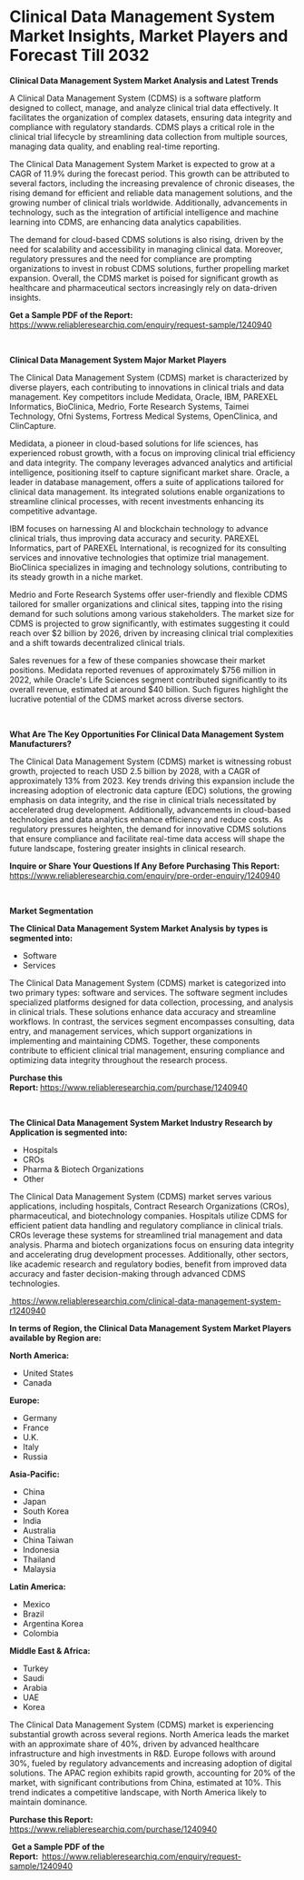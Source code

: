 <p><h1>Clinical Data Management System Market Insights, Market Players and Forecast Till 2032</h1></p><p><strong>Clinical Data Management System Market Analysis and Latest Trends</strong></p>
<p><p>A Clinical Data Management System (CDMS) is a software platform designed to collect, manage, and analyze clinical trial data effectively. It facilitates the organization of complex datasets, ensuring data integrity and compliance with regulatory standards. CDMS plays a critical role in the clinical trial lifecycle by streamlining data collection from multiple sources, managing data quality, and enabling real-time reporting.</p><p>The Clinical Data Management System Market is expected to grow at a CAGR of 11.9% during the forecast period. This growth can be attributed to several factors, including the increasing prevalence of chronic diseases, the rising demand for efficient and reliable data management solutions, and the growing number of clinical trials worldwide. Additionally, advancements in technology, such as the integration of artificial intelligence and machine learning into CDMS, are enhancing data analytics capabilities. </p><p>The demand for cloud-based CDMS solutions is also rising, driven by the need for scalability and accessibility in managing clinical data. Moreover, regulatory pressures and the need for compliance are prompting organizations to invest in robust CDMS solutions, further propelling market expansion. Overall, the CDMS market is poised for significant growth as healthcare and pharmaceutical sectors increasingly rely on data-driven insights.</p></p>
<p><strong>Get a Sample PDF of the Report:&nbsp;</strong> <a href="https://www.reliableresearchiq.com/enquiry/request-sample/1240940?utm_campaign=99&utm_medium=2&utm_source=Github&utm_content=ia&utm_term=13042025&utm_id=clinical-data-management-system">https://www.reliableresearchiq.com/enquiry/request-sample/1240940</a></p>
<p>&nbsp;</p>
<p><strong>Clinical Data Management System Major Market Players</strong></p>
<p><p>The Clinical Data Management System (CDMS) market is characterized by diverse players, each contributing to innovations in clinical trials and data management. Key competitors include Medidata, Oracle, IBM, PAREXEL Informatics, BioClinica, Medrio, Forte Research Systems, Taimei Technology, Ofni Systems, Fortress Medical Systems, OpenClinica, and ClinCapture. </p><p>Medidata, a pioneer in cloud-based solutions for life sciences, has experienced robust growth, with a focus on improving clinical trial efficiency and data integrity. The company leverages advanced analytics and artificial intelligence, positioning itself to capture significant market share. Oracle, a leader in database management, offers a suite of applications tailored for clinical data management. Its integrated solutions enable organizations to streamline clinical processes, with recent investments enhancing its competitive advantage.</p><p>IBM focuses on harnessing AI and blockchain technology to advance clinical trials, thus improving data accuracy and security. PAREXEL Informatics, part of PAREXEL International, is recognized for its consulting services and innovative technologies that optimize trial management. BioClinica specializes in imaging and technology solutions, contributing to its steady growth in a niche market.</p><p>Medrio and Forte Research Systems offer user-friendly and flexible CDMS tailored for smaller organizations and clinical sites, tapping into the rising demand for such solutions among various stakeholders. The market size for CDMS is projected to grow significantly, with estimates suggesting it could reach over $2 billion by 2026, driven by increasing clinical trial complexities and a shift towards decentralized clinical trials.</p><p>Sales revenues for a few of these companies showcase their market positions. Medidata reported revenues of approximately $756 million in 2022, while Oracle's Life Sciences segment contributed significantly to its overall revenue, estimated at around $40 billion. Such figures highlight the lucrative potential of the CDMS market across diverse sectors.</p></p>
<p>&nbsp;</p>
<p><strong>What Are The Key Opportunities For Clinical Data Management System Manufacturers?</strong></p>
<p><p>The Clinical Data Management System (CDMS) market is witnessing robust growth, projected to reach USD 2.5 billion by 2028, with a CAGR of approximately 13% from 2023. Key trends driving this expansion include the increasing adoption of electronic data capture (EDC) solutions, the growing emphasis on data integrity, and the rise in clinical trials necessitated by accelerated drug development. Additionally, advancements in cloud-based technologies and data analytics enhance efficiency and reduce costs. As regulatory pressures heighten, the demand for innovative CDMS solutions that ensure compliance and facilitate real-time data access will shape the future landscape, fostering greater insights in clinical research.</p></p>
<p><strong>Inquire or Share Your Questions If Any Before Purchasing This Report:</strong> <a href="https://www.reliableresearchiq.com/enquiry/pre-order-enquiry/1240940?utm_campaign=99&utm_medium=2&utm_source=Github&utm_content=ia&utm_term=13042025&utm_id=clinical-data-management-system">https://www.reliableresearchiq.com/enquiry/pre-order-enquiry/1240940</a></p>
<p>&nbsp;</p>
<p><strong>Market Segmentation</strong></p>
<p><strong>The Clinical Data Management System Market Analysis by types is segmented into:</strong></p>
<p><ul><li>Software</li><li>Services</li></ul></p>
<p><p>The Clinical Data Management System (CDMS) market is categorized into two primary types: software and services. The software segment includes specialized platforms designed for data collection, processing, and analysis in clinical trials. These solutions enhance data accuracy and streamline workflows. In contrast, the services segment encompasses consulting, data entry, and management services, which support organizations in implementing and maintaining CDMS. Together, these components contribute to efficient clinical trial management, ensuring compliance and optimizing data integrity throughout the research process.</p></p>
<p><strong>Purchase this Report:&nbsp;</strong><a href="https://www.reliableresearchiq.com/purchase/1240940?utm_campaign=99&utm_medium=2&utm_source=Github&utm_content=ia&utm_term=13042025&utm_id=clinical-data-management-system">https://www.reliableresearchiq.com/purchase/1240940</a></p>
<p>&nbsp;</p>
<p><strong>The Clinical Data Management System Market Industry Research by Application is segmented into:</strong></p>
<p><ul><li>Hospitals</li><li>CROs</li><li>Pharma & Biotech Organizations</li><li>Other</li></ul></p>
<p><p>The Clinical Data Management System (CDMS) market serves various applications, including hospitals, Contract Research Organizations (CROs), pharmaceutical, and biotechnology companies. Hospitals utilize CDMS for efficient patient data handling and regulatory compliance in clinical trials. CROs leverage these systems for streamlined trial management and data analysis. Pharma and biotech organizations focus on ensuring data integrity and accelerating drug development processes. Additionally, other sectors, like academic research and regulatory bodies, benefit from improved data accuracy and faster decision-making through advanced CDMS technologies.</p></p>
<p><a href="https://www.reliableresearchiq.com/clinical-data-management-system-r1240940?utm_campaign=99&utm_medium=2&utm_source=Github&utm_content=ia&utm_term=13042025&utm_id=clinical-data-management-system">&nbsp;https://www.reliableresearchiq.com/clinical-data-management-system-r1240940</a></p>
<p><strong>In terms of Region, the Clinical Data Management System Market Players available by Region are:</strong></p>
<p>
    <p> <strong> North America: </strong>
        <ul>
            <li>United States</li>
            <li>Canada</li>
        </ul>
        </p> 
    <p> <strong> Europe: </strong>
        <ul>
            <li>Germany</li>
            <li>France</li>
            <li>U.K.</li>
            <li>Italy</li>
            <li>Russia</li>
        </ul>
        </p> 
    <p> <strong> Asia-Pacific: </strong>
        <ul>
            <li>China</li>
            <li>Japan</li>
            <li>South Korea</li>
            <li>India</li>
            <li>Australia</li>
            <li>China Taiwan</li>
            <li>Indonesia</li>
            <li>Thailand</li>
            <li>Malaysia</li>
        </ul>
        </p> 
    <p> <strong> Latin America: </strong>
        <ul>
            <li>Mexico</li>
            <li>Brazil</li>
            <li>Argentina Korea</li>
            <li>Colombia</li>
        </ul>
        </p> 
    <p> <strong> Middle East & Africa: </strong>
        <ul>
            <li>Turkey</li>
            <li>Saudi</li>
            <li>Arabia</li>
            <li>UAE</li>
            <li>Korea</li>
        </ul>
    </p>
    </p>
<p><p>The Clinical Data Management System (CDMS) market is experiencing substantial growth across several regions. North America leads the market with an approximate share of 40%, driven by advanced healthcare infrastructure and high investments in R&D. Europe follows with around 30%, fueled by regulatory advancements and increasing adoption of digital solutions. The APAC region exhibits rapid growth, accounting for 20% of the market, with significant contributions from China, estimated at 10%. This trend indicates a competitive landscape, with North America likely to maintain dominance.</p></p>
<p><strong>Purchase this Report: </strong><a href="https://www.reliableresearchiq.com/purchase/1240940?utm_campaign=99&utm_medium=2&utm_source=Github&utm_content=ia&utm_term=13042025&utm_id=clinical-data-management-system">https://www.reliableresearchiq.com/purchase/1240940</a></p>
<p>&nbsp;<strong>Get a Sample PDF of the Report:&nbsp;&nbsp;</strong><a href="https://www.reliableresearchiq.com/enquiry/request-sample/1240940?utm_campaign=99&utm_medium=2&utm_source=Github&utm_content=ia&utm_term=13042025&utm_id=clinical-data-management-system">https://www.reliableresearchiq.com/enquiry/request-sample/1240940</a></p>
<p><strong></strong></p>
<p><p></p><p></p><p></p></p>